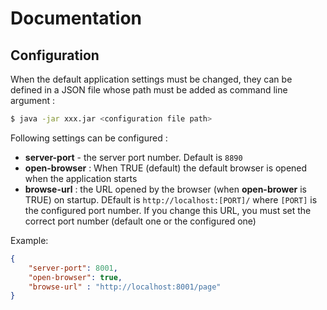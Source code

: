 # Documentation

## Configuration

When the default application settings must be changed, they can be defined in a JSON file whose path must be added as command line argument : 

```bash
$ java -jar xxx.jar <configuration file path>
```

Following settings can be configured : 

- **server-port** - the server port number. Default is `8890`
- **open-browser** : When TRUE (default) the default browser is opened when the application starts
- **browse-url** : the URL opened by the browser (when **open-brower** is TRUE) on startup. DEfault is `http://localhost:[PORT]/` where `[PORT]` is the configured port number. If you change this URL, you must set the correct port number (default one or the configured one)


Example:
```json
{
    "server-port": 8001,
    "open-browser": true,
    "browse-url" : "http://localhost:8001/page"
}
```

